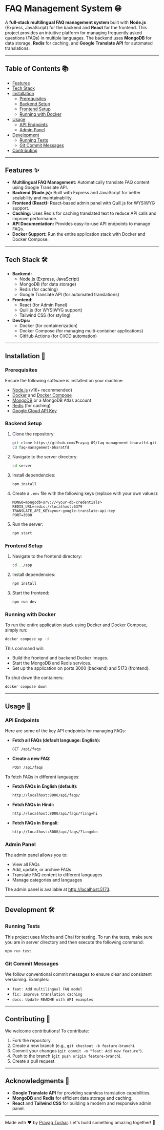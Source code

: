 # FAQ Management System 🌐

A **full-stack multilingual FAQ management system** built with **Node.js** (Express, JavaScript) for the backend and **React** for the frontend. This project provides an intuitive platform for managing frequently asked questions (FAQs) in multiple languages. The backend uses **MongoDB** for data storage, **Redis** for caching, and **Google Translate API** for automated translations.

---

## Table of Contents 📚

- [Features](#features-)
- [Tech Stack](#tech-stack-)
- [Installation](#installation-)
  - [Prerequisites](#prerequisites-)
  - [Backend Setup](#backend-setup-)
  - [Frontend Setup](#frontend-setup-)
  - [Running with Docker](#running-with-docker-)
- [Usage](#usage-)
  - [API Endpoints](#api-endpoints-)
  - [Admin Panel](#admin-panel-)
- [Development](#development-)
  - [Running Tests](#running-tests-)
  - [Git Commit Messages](#git-commit-messages-)
- [Contributing](#contributing-)

---

## Features ✨

- **Multilingual FAQ Management:** Automatically translate FAQ content using Google Translate API.
- **Backend (Node.js):** Built with Express and JavaScript for better scalability and maintainability.
- **Frontend (React):** React-based admin panel with Quill.js for WYSIWYG support.
- **Caching:** Uses Redis for caching translated text to reduce API calls and improve performance.
- **API Documentation:** Provides easy-to-use API endpoints to manage FAQs.
- **Docker Support:** Run the entire application stack with Docker and Docker Compose.

---

## Tech Stack 🛠️

- **Backend:**
  - Node.js (Express, JavaScript)
  - MongoDB (for data storage)
  - Redis (for caching)
  - Google Translate API (for automated translations)
- **Frontend:**
  - React (for Admin Panel)
  - Quill.js (for WYSIWYG support)
  - Tailwind CSS (for styling)
- **DevOps:**
  - Docker (for containerization)
  - Docker Compose (for managing multi-container applications)
  - GitHub Actions (for CI/CD automation)

---

## Installation 🚀

### Prerequisites

Ensure the following software is installed on your machine:

- [Node.js](https://nodejs.org/en/) (v16+ recommended)
- [Docker](https://www.docker.com/) and [Docker Compose](https://docs.docker.com/compose/)
- [MongoDB](https://www.mongodb.com/) or a MongoDB Atlas account
- [Redis](https://redis.io/) (for caching)
- [Google Cloud API Key](https://cloud.google.com/translate/docs/setup)

### Backend Setup

1. Clone the repository:

   ```bash
   git clone https://github.com/Prayag-09/faq-management-bharatfd.git
   cd faq-management-bharatfd
   ```

2. Navigate to the server directory:

   ```bash
   cd server
   ```

3. Install dependencies:

   ```bash
   npm install
   ```

4. Create a `.env` file with the following keys (replace with your own values):

   ```env
   MONGO=mongodb+srv://<your-db-credentials>
   REDIS_URL=redis://localhost:6379
   TRANSLATE_API_KEY=your-google-translate-api-key
   PORT=3000
   ```

5. Run the server:

   ```bash
   npm start
   ```

### Frontend Setup

1. Navigate to the frontend directory:

   ```bash
   cd ../app
   ```

2. Install dependencies:

   ```bash
   npm install
   ```

3. Start the frontend:

   ```bash
   npm run dev
   ```

### Running with Docker

To run the entire application stack using Docker and Docker Compose, simply run:

```bash
docker compose up -d
```

This command will:

- Build the frontend and backend Docker images.
- Start the MongoDB and Redis services.
- Set up the application on ports 3000 (backend) and 5173 (frontend).

To shut down the containers:

```bash
docker compose down
```

---

## Usage 📖

### API Endpoints

Here are some of the key API endpoints for managing FAQs:

- **Fetch all FAQs (default language: English):**

  ```bash
  GET /api/faqs
  ```

- **Create a new FAQ:**
  ```bash
  POST /api/faqs
  ```

To fetch FAQs in different languages:

- **Fetch FAQs in English (default):**

  ```bash
  http://localhost:8000/api/faqs/
  ```

- **Fetch FAQs in Hindi:**

  ```bash
  http://localhost:8000/api/faqs/?lang=hi
  ```

- **Fetch FAQs in Bengali:**
  ```bash
  http://localhost:8000/api/faqs/?lang=bn
  ```

### Admin Panel

The admin panel allows you to:

- View all FAQs
- Add, update, or archive FAQs
- Translate FAQ content to different languages
- Manage categories and languages

The admin panel is available at [http://localhost:5173](http://localhost:5173).

---

## Development 🛠️

### Running Tests

This project uses Mocha and Chai for testing. To run the tests, make sure you are in server directory and then execute the following command:

```bash
npm run test
```

### Git Commit Messages

We follow conventional commit messages to ensure clear and consistent versioning. Examples:

- `feat: Add multilingual FAQ model`
- `fix: Improve translation caching`
- `docs: Update README with API examples`

---

## Contributing 🤝

We welcome contributions! To contribute:

1. Fork the repository.
2. Create a new branch (e.g., `git checkout -b feature-branch`).
3. Commit your changes (`git commit -m "feat: Add new feature"`).
4. Push to the branch (`git push origin feature-branch`).
5. Create a pull request.

---

## Acknowledgments 🙏

- **Google Translate API** for providing seamless translation capabilities.
- **MongoDB** and **Redis** for efficient data storage and caching.
- **React** and **Tailwind CSS** for building a modern and responsive admin panel.

---

Made with ❤️ by [Prayag Tushar](https://github.com/Prayag-09). Let's build something amazing together! 🚀
